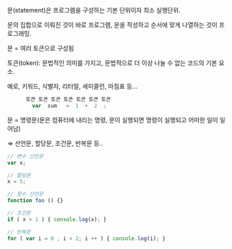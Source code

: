 문(statement)은 프로그램을 구성하는 기본 단위이자 최소 실행단위.

문의 집합으로 이뤄진 것이 바로 프로그램, 문을 작성하고 순서에 맞게 나열하는 것이 프로그래밍.

문 =  여러 토큰으로 구성됨 

토큰(token): 문법적인 의미를 가지고, 문법적으로 더 이상 나눌 수 없는 코드의 기본 요소.

예로, 키워드, 식별자, 리터럴, 세미콜런, 마침표 등…

```jsx
	  토큰 토큰 토큰 토큰 토큰 토큰 토큰
		var  sum   =  1  +  2  ;
```

문 = 명령문(문은 컴퓨터에 내리는 명령, 문이 실행되면 명령이 실행되고 어떠한 일이 일어남)

⇒ 선언문, 할당문, 조건문, 반복문 등..

```jsx
// 변수 선언문
var x;

// 할당문
x = 5;

// 함수 선언문
function foo () {}

// 조건문
if ( x > 1 ) { console.log(x); }

// 반복문
for ( var i = 0 , i < 2; i ++ ) { console.log(i); }

```
